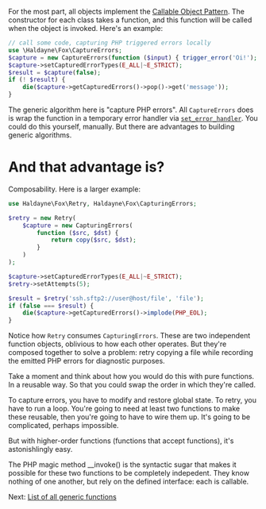 For the most part, all objects implement the [Callable Object Pattern][1].
The constructor for each class takes a function, and this function will be
called when the object is invoked. Here's an example:

```php
// call some code, capturing PHP triggered errors locally
use \Haldayne\Fox\CaptureErrors;
$capture = new CaptureErrors(function ($input) { trigger_error('Oi!'); return $input; });
$capture->setCapturedErrorTypes(E_ALL|~E_STRICT);
$result = $capture(false);
if (! $result) {
    die($capture->getCapturedErrors()->pop()->get('message'));
}
```

The generic algorithm here is "capture PHP errors". All `CaptureErrors` does
is wrap the function in a temporary error handler via [`set_error_handler`][2].
You could do this yourself, manually. But there are advantages to building
generic algorithms.

# And that advantage is?

Composability. Here is a larger example:

```php
use Haldayne\Fox\Retry, Haldayne\Fox\CapturingErrors;

$retry = new Retry(
    $capture = new CapturingErrors(
        function ($src, $dst) {
            return copy($src, $dst);
        }
    )
);

$capture->setCapturedErrorTypes(E_ALL|~E_STRICT);
$retry->setAttempts(5);

$result = $retry('ssh.sftp2://user@host/file', 'file');
if (false === $result) {
    die($capture->getCapturedErrors()->implode(PHP_EOL);
}
```

Notice how `Retry` consumes `CapturingErrors`. These are two independent
function objects, oblivious to how each other operates. But they're composed
together to solve a problem: retry copying a file while recording the emitted
PHP errors for diagnostic purposes.

Take a moment and think about how you would do this with pure functions. In
a reusable way. So that you could swap the order in which they're called.

To capture errors, you have to modify and restore global state. To retry, you
have to run a loop. You're going to need at least two functions to make these
reusable, then you're going to have to wire them up. It's going to be
complicated, perhaps impossible.

But with higher-order functions (functions that accept functions), it's
astonishlingly easy.

The PHP magic method __invoke() is the syntactic sugar that makes it possible
for these two functions to be completely indepedent. They know nothing of
one another, but rely on the defined interface: each is callable.

Next: [List of all generic functions][3]

[1]: http://cerebriform.blogspot.com/2015/11/wielding-php-magic-with-callable-object.html
[2]: http://php.net/manual/en/function.set-error-handler.php
[3]: list-of-generic-functions.md
